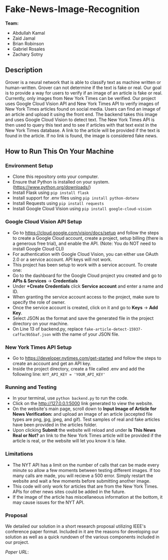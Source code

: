 # Fake-News-Image-Recognition

**Team:** 
- Abdullah Kamal
- Zaid Jamal
- Brian Robinson
- Gabriel Rosales
- Zachary Sotny

## Description
Grover is a neural network that is able to classify text as machine written or human-written. Grover can not determine if the text is fake or real.
Our goal is to provide a way for users to verify if an image of an article is fake or real. Currently, only images from New York Times can be verified.
Our project uses Google Cloud Vision API and New York Times API to verify images of New York Times articles found on social media. Users can find an image of an article and upload it
using the front end. The backend takes this image and uses Google Cloud Vision to detect text. The New York Times API is then used to query this text and to
see if articles with that text exist in the New York Times database. A link to the article will be provided if the text is found in the article. If no link is found,
the image is considered fake news.

## How to Run This On Your Machine

### Environment Setup 
* Clone this repository onto your computer.
* Ensure that Python is installed on your system. (https://www.python.org/downloads/)
* Install Flask using ```pip install flask```
* Install support for .env files using ```pip install python-dotenv```
* Install Requests using ```pip install requests```
* Install Google Cloud Vision using ```pip install google-cloud-vision``` 

### Google Cloud Vision API Setup
* Go to https://cloud.google.com/vision/docs/setup and follow the steps to create a Google Cloud account, create a project, setup billing (there is a generous free trial), and enable the API. (Note: You do NOT need to install Google Cloud CLI)
* For authentication with Google Cloud Vision, you can either use OAuth 2.0 or a service account. API keys will not work.
* This project has been setup to work with a service account. To create one:
 * Go to the dashboard for the Google Cloud project you created and go to **APIs & Services** -> **Credentials**
 * Under **+Create Credentials** click **Service account** and enter a name and ID.
 * When granting the service account access to the project, make sure to specify the role of owner.
 * Once the service account is created, click on it and go to **Keys** -> **Add Key**. 
 * Select JSON as the format and save the generated file in the project directory on your machine.
 * On Line 13 of backend.py, replace ```fake-article-detect-15937-caffac9b5baf.json``` with the name of your JSON file. 

### New York Times API Setup
* Go to https://developer.nytimes.com/get-started and follow the steps to create an account and get an API key.
* Inside the project directory, create a file called .env and add the following line: ```NYT_API_KEY = 'YOUR_API_KEY'```

### Running and Testing 
* In your terminal, use ```python backend.py``` to run the code. 
* Click on the http://127.0.0.1:5000 link generated to view the website. 
* On the website's main page, scroll down to **Input Image of Article for News Verification:** and upload an image of an article (accepted file types are png, jpg, jpeg, and gif). Test samples of real and fake articles have been provided in the articles folder. 
* Upon clicking **Submit** the website will reload and under **Is This News Real or Not?** an link to the New York Times article will be provided if the article is real, or the website will let you know it is fake. 

### Limitations 
* The NYT API has a limit on the number of calls that can be made every minute so allow a few moments between testing different images. If too many calls are made, you will recieve a 500 error. Simply restart the website and wait a few moments before submitting another image. 
* This code will only work for articles that are from the New York Times. APIs for other news sites could be added in the future. 
* If the image of the article has miscellaneous information at the bottom, it may cause issues for the NYT API.

### Proposal
We detailed our solution in a short research proposal utilizing IEEE's conference paper format. Included in it are the reasons for developing our solution as well as a quick rundown of the various components included in our project. 

*Paper URL*: 
